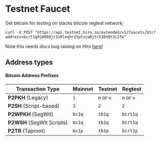 # Testnet Faucet

Get bitcoin for testing on stacks bitcoin regtest network;

```
curl -X POST "https://api.testnet.hiro.so/extended/v1/faucets/btc?address=bcrt1q9j0660jr3v8leqhr2tptvcw0jtr538n0t3c2fw"

```

Note this needs docs bug raising on Hiro [here](https://docs.hiro.so/stacks/api/faucets/stx)!

## Address types

#### **Bitcoin Address Prefixes**

| **Transaction Type**       | **Mainnet** | **Testnet** | **Regtest** |
| -------------------------- | ----------- | ----------- | ----------- |
| **P2PKH** (Legacy)         | `1`         | `m` or `n`  | `m` or `n`  |
| **P2SH** (Script-based)    | `3`         | `2`         | `2`         |
| **P2WPKH** (SegWit)        | `bc1q`      | `tb1q`      | `bcrt1q`    |
| **P2WSH** (SegWit Scripts) | `bc1q`      | `tb1q`      | `bcrt1q`    |
| **P2TR** (Taproot)         | `bc1p`      | `tb1p`      | `bcrt1p`    |

